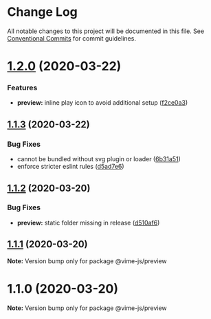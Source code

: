 # Change Log

All notable changes to this project will be documented in this file.
See [Conventional Commits](https://conventionalcommits.org) for commit guidelines.

# [1.2.0](https://github.com/vime-js/vime/tree/master/packages/vime-preview/compare/v1.1.3...v1.2.0) (2020-03-22)


### Features

* **preview:** inline play icon to avoid additional setup ([f2ce0a3](https://github.com/vime-js/vime/tree/master/packages/vime-preview/commit/f2ce0a3507e4263a7883b02a94fd5e97c1b3f7b6))





## [1.1.3](https://github.com/vime-js/vime/tree/master/packages/vime-preview/compare/v1.1.2...v1.1.3) (2020-03-22)


### Bug Fixes

* cannot be bundled without svg plugin or loader ([6b31a51](https://github.com/vime-js/vime/tree/master/packages/vime-preview/commit/6b31a51f03b858f337e2f2811a89cd60c44bcc9d))
* enforce stricter eslint rules ([d5ad7e6](https://github.com/vime-js/vime/tree/master/packages/vime-preview/commit/d5ad7e653cc41e82681d86f475d94a01629fe07d))





## [1.1.2](https://github.com/vime-js/vime/tree/master/packages/vime-preview/compare/v1.1.1...v1.1.2) (2020-03-20)


### Bug Fixes

* **preview:** static folder missing in release ([d510af6](https://github.com/vime-js/vime/tree/master/packages/vime-preview/commit/d510af65005d5ebf80e2f69e445187594fd7fd63))





## [1.1.1](https://github.com/vime-js/vime/tree/master/packages/vime-preview/compare/v1.1.0...v1.1.1) (2020-03-20)

**Note:** Version bump only for package @vime-js/preview





# 1.1.0 (2020-03-20)

**Note:** Version bump only for package @vime-js/preview
